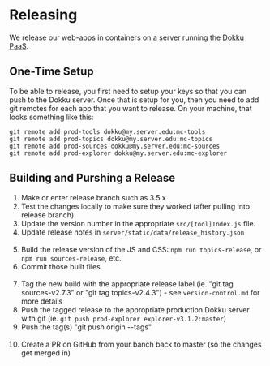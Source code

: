 Releasing
=========

We release our web-apps in containers on a server running the [Dokku PaaS](http://dokku.viewdocs.io/dokku/).

One-Time Setup
--------------

To be able to release, you first need to setup your keys so that you can push to the Dokku server. 
Once that is setup for you, then you need to add git remotes for each app that you want to release. 
On your machine, that looks something like this:

```
git remote add prod-tools dokku@my.server.edu:mc-tools
git remote add prod-topics dokku@my.server.edu:mc-topics
git remote add prod-sources dokku@my.server.edu:mc-sources
git remote add prod-explorer dokku@my.server.edu:mc-explorer
```

Building and Purshing a Release
-------------------------------

1. Make or enter release branch such as 3.5.x
2. Test the changes locally to make sure they worked (after pulling into release branch)
3. Update the version number in the appropriate `src/[tool]Index.js` file.
4. Update release notes in `server/static/data/release_history.json`
<br/><br/>
5. Build the release version of the JS and CSS: `npm run topics-release`, or `npm run sources-release`, etc.
6. Commit those built files 
<br/><br/>
7. Tag the new build with the appropriate release label (ie. "git tag sources-v2.7.3" or "git tag topics-v2.4.3") - 
see `version-control.md` for more details
8. Push the tagged release to the appropriate production Dokku server with git (ie. 
`git push prod-explorer explorer-v3.1.2:master`)
9. Push the tag(s) "git push origin --tags"
<br/><br/>
10. Create a PR on GitHub from your banch back to master (so the changes get merged in)
